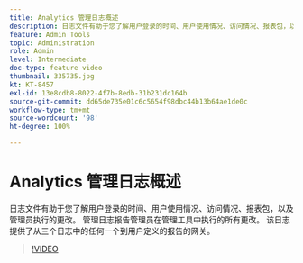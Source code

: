 ```yaml
---
title: Analytics 管理日志概述
description: 日志文件有助于您了解用户登录的时间、用户使用情况、访问情况、报表包，以及管理员执行的更改。 管理日志报告管理员在管理工具中执行的所有更改。 该日志提供了从三个日志中的任何一个到用户定义的报告的网关。
feature: Admin Tools
topic: Administration
role: Admin
level: Intermediate
doc-type: feature video
thumbnail: 335735.jpg
kt: KT-8457
exl-id: 13e8cdb8-8022-4f7b-8edb-31b231dc164b
source-git-commit: dd65de735e01c6c5654f98dbc44b13b64ae1de0c
workflow-type: tm+mt
source-wordcount: '98'
ht-degree: 100%

---
```


# Analytics 管理日志概述

日志文件有助于您了解用户登录的时间、用户使用情况、访问情况、报表包，以及管理员执行的更改。 管理日志报告管理员在管理工具中执行的所有更改。 该日志提供了从三个日志中的任何一个到用户定义的报告的网关。


>[!VIDEO](https://video.tv.adobe.com/v/3418521/?quality=12&learn=on&captions=chi_hans)
